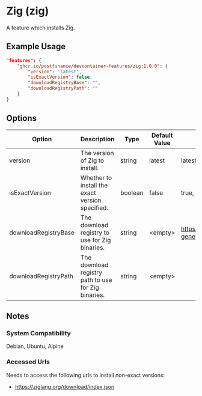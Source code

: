 # Zig (zig)

A feature which installs Zig.

## Example Usage

```json
"features": {
    "ghcr.io/postfinance/devcontainer-features/zig:1.0.0": {
        "version": "latest",
        "isExactVersion": false,
        "downloadRegistryBase": "",
        "downloadRegistryPath": ""
    }
}
```

## Options

| Option | Description | Type | Default Value | Proposals |
|-----|-----|-----|-----|-----|
| version | The version of Zig to install. | string | latest | latest, 0.13.0, 0.12 |
| isExactVersion | Whether to install the exact version specified. | boolean | false | true, false |
| downloadRegistryBase | The download registry to use for Zig binaries. | string | &lt;empty&gt; | https://mycompany.com/artifactory/ziglang-generic-remote |
| downloadRegistryPath | The download registry path to use for Zig binaries. | string | &lt;empty&gt; |  |

## Notes

### System Compatibility

Debian, Ubuntu, Alpine

### Accessed Urls

Needs to access the following urls to install non-exact versions:
* https://ziglang.org/download/index.json
